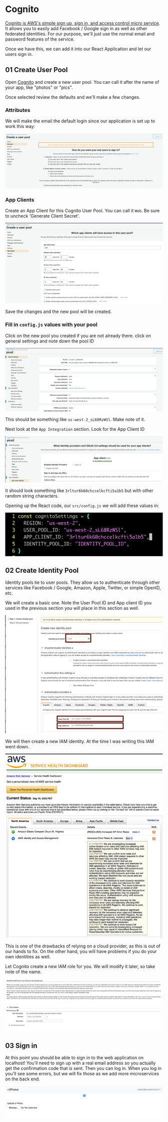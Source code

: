 # Cognito

[Cognito is AWS's simple sign up, sign in, and access control micro service](https://aws.amazon.com/cognito/).  It allows you to easily add Facebook / Google sign in as well as other federated identities.  For our purpose, we'll just use the normal email and password features of the service. 

Once we have this, we can add it into our React Application and let our users sign in. 

## 01 Create User Pool

Open [Cognito](https://us-west-2.console.aws.amazon.com/cognito/users/) and create a new user pool. You can call it after the name of your app, like "photos" or "pics". 

Once selected review the defaults and we'll make a few changes. 

### Attributes

We will make the email the default login since our application is set up to work this way: 

![cognito](../images/cognito01.png)

### App Clients

Create an App Client for this Cognito User Pool.  You can call it `Web`.  Be sure to uncheck 'Generate Client Secret'. 

![cognito create client](../images/cognito02.png)

Save the changes and the new pool will be created.  

### Fill in `config.js` values with your pool

Click on the new pool you created if you are not already there.  click on general settings and note down the pool ID

![cognito pool id and arn](../images/cognito03.png)

This should be something like `us-west-2_sL68RzWSl`.  Make note of it. 

Next look at the `App Integration` section.  Look for the App Client ID

![cognito app Id](../images/cognito04.png)

It should look something like `3rltur6k60chccelkcfti5a1b5` but with other random string characters. 


Opening up the React code, our `src/config.js` we will add these values in:

![cognito integration](../images/cognito05.png) 

## 02 Create Identity Pool
Identity pools tie to user pools.  They allow us to authenticate through other services like Facebook / Google, Amazon, Apple, Twitter, or simple OpenID, etc. 

We will create a basic one.  Note the User Pool ID and App client ID you used in the previous section you will place in this section as well. 

![cognito identity pool](../images/cognito06.png)

We will then create a new IAM identity.  At the time I was writing this IAM went down. 

![IAM Down](../images/iamDown.png)

This is one of the drawbacks of relying on a cloud provider, as this is out of our hands to fix.  On the other hand, you will have problems if you do your own identities as well. 


Let Cognito create a new IAM role for you.  We will modify it later, so take note of the name. 


![cognito iam](../images/cognito08.png)

## 03 Sign in

At this point you should be able to sign in to the web application on localhost!  You'll need to sign up with a real email address so you actually get the confirmation code that is sent.  Then you can log in.  When you log in you'll see some errors, but we will fix those as we add more microservices on the back end. 

![cognito iam](../images/cognito07.png)



 

 


